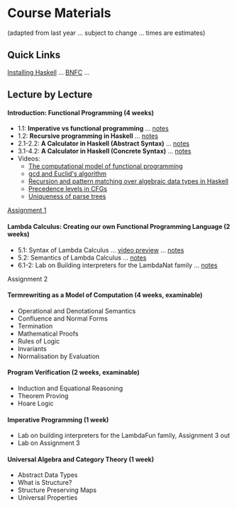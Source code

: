 
# Course Materials

(adapted from last year ... subject to change ... times are estimates)

## Quick Links

[Installing Haskell](https://hackmd.io/@alexhkurz/Hk86XnCzD) ... [BNFC](https://github.com/alexhkurz/programming-languages-2020/blob/master/BNFC-installation.md/) ... 

## Lecture by Lecture

#### Introduction: Functional Programming (4 weeks)

- 1.1: **Imperative vs functional programming**  ... [notes](https://hackmd.io/@alexhkurz/SJKWvna6U)
- 1.2: **Recursive programming in Haskell** ... [notes](https://hackmd.io/@alexhkurz/H1jUka4Gv)  
- 2.1-2.2: **A Calculator in Haskell (Abstract Syntax)** ... [notes](https://hackmd.io/@alexhkurz/SyxKCkR6U)
- 3.1-4.2: **A Calculator in Haskell (Concrete Syntax)** ...  [notes](https://hackmd.io/@alexhkurz/HJVtVl068)
- Videos:
  - [The computational model of functional programming](https://www.youtube.com/watch?v=u_OMwv8tDVg&feature=youtu.be)
  - [gcd and Euclid's algorithm](https://www.youtube.com/watch?v=ZcJMj0antos)
  - [Recursion and pattern matching over algebraic data types in Haskell](https://www.youtube.com/watch?v=2YLfJvOtLwA)
  - [Precedence levels in CFGs](https://www.youtube.com/watch?v=jf1xhZSpCvg)  
  - [Uniqueness of parse trees](https://www.youtube.com/watch?v=3ZLkPwB_c9g) 

[Assignment 1](assignments.md) 


#### Lambda Calculus: Creating our own Functional Programming Language (2 weeks)

- 5.1: Syntax of Lambda Calculus ... [video preview](https://www.youtube.com/watch?v=D0kH1BpNr14) ... [notes](https://hackmd.io/@alexhkurz/S1D0yP8Bw)
- 5.2: Semantics of Lambda Calculus ... [notes](https://hackmd.io/@alexhkurz/H1e4Nv8Bv)
- 6.1-2: Lab on Building interpreters for the LambdaNat family ... [notes](https://github.com/alexhkurz/programming-languages-2020/blob/master/Lab1-Lambda-Calculus/README.md)

Assignment 2

#### Termrewriting as a Model of Computation (4 weeks, examinable)

- Operational and Denotational Semantics
- Confluence and Normal Forms
- Termination
- Mathematical Proofs
- Rules of Logic
- Invariants
- Normalisation by Evaluation

#### Program Verification (2 weeks, examinable)

 - Induction and Equational Reasoning
 - Theorem Proving
 - Hoare Logic

#### Imperative Programming (1 week)

- Lab on building interpreters for the LambdaFun family, Assignment 3 out
- Lab on Assignment 3

#### Universal Algebra and Category Theory (1 week)

 - Abstract Data Types
 - What is Structure?
 - Structure Preserving Maps
 - Universal Properties

